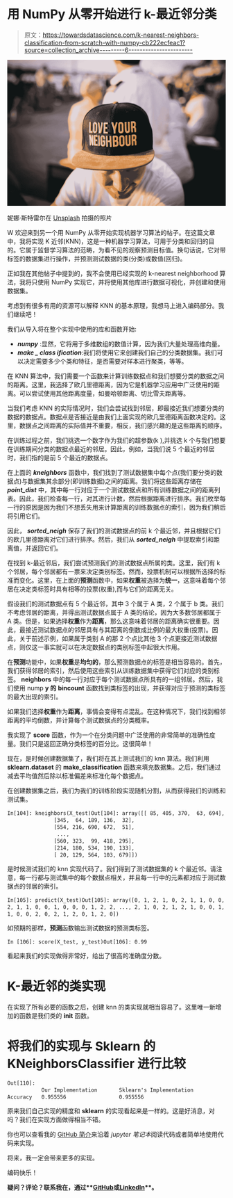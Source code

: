 # 用 NumPy 从零开始进行 k-最近邻分类

> 原文：<https://towardsdatascience.com/k-nearest-neighbors-classification-from-scratch-with-numpy-cb222ecfeac1?source=collection_archive---------6----------------------->

![](img/8e296977a24d25424160713982e3f1a6.png)

妮娜·斯特雷尔在 [Unsplash](https://unsplash.com?utm_source=medium&utm_medium=referral) 拍摄的照片

W 欢迎来到另一个用 NumPy 从零开始实现机器学习算法的帖子。在这篇文章中，我将实现 K 近邻(KNN)，这是一种机器学习算法，可用于分类和回归的目的。它属于监督学习算法的范畴，为看不见的观察预测目标值。换句话说，它对带标签的数据集进行操作，并预测测试数据的类(分类)或数值(回归)。

正如我在其他帖子中提到的，我不会使用已经实现的 k-nearest neighborhood 算法，我将只使用 NumPy 实现它，并将使用其他库进行数据可视化，并创建和使用数据集。

考虑到有很多有用的资源可以解释 KNN 的基本原理，我想马上进入编码部分。我们继续吧！

我们从导入将在整个实现中使用的库和函数开始:

*   ***numpy*** :显然，它将用于多维数组的数值计算，因为我们大量处理高维向量。
*   ***make _ class ification***:我们将使用它来创建我们自己的分类数据集。我们可以决定需要多少个类和特征，是否需要对样本进行聚类，等等。

在 KNN 算法中，我们需要一个函数来计算训练数据点和我们想要分类的数据之间的距离。这里，我选择了欧几里德距离，因为它是机器学习应用中广泛使用的距离。可以尝试使用其他距离度量，如曼哈顿距离、切比雪夫距离等。

当我们考虑 KNN 的实际情况时，我们会尝试找到邻居，即最接近我们想要分类的数据的数据点。数据点是否接近是由我们上面实现的欧几里德距离函数决定的。这里，数据点之间距离的实际值并不重要，相反，我们感兴趣的是这些距离的顺序。

在训练过程之前，我们挑选一个数字作为我们的超参数(k ),并挑选 k 个与我们想要在训练期间分类的数据点最近的邻居。因此，例如，当我们说 5 个最近的邻居时，我们指的是前 5 个最近的数据点。

在上面的 ***kneighbors*** 函数中，我们找到了测试数据集中每个点(我们要分类的数据点)与数据集其余部分(即训练数据)之间的距离。我们将这些距离存储在 ***point_dist*** 中，其中每一行对应于一个测试数据点和所有训练数据之间的距离列表。因此，我们检查每一行，对其进行计数，然后根据距离进行排序。我们枚举每一行的原因是因为我们不想丢失用来计算距离的训练数据点的索引，因为我们稍后将引用它们。

因此， ***sorted_neigh*** 保存了我们的测试数据点的前 k 个最近邻，并且根据它们的欧几里德距离对它们进行排序。然后，我们从 ***sorted_neigh*** 中提取索引和距离值，并返回它们。

在找到 k-最近邻后，我们尝试预测我们的测试数据点所属的类。这里，我们有 k 个邻居，每个邻居都有一票来决定类别标签。然而，投票机制可以根据所选择的标准而变化。这里，在上面的**预测**函数中，如果**权重**被选择为**统一**，这意味着每个邻居在决定类标签时具有相等的投票(权重),而与它们的距离无关。

假设我们的测试数据点有 5 个最近邻，其中 3 个属于 A 类，2 个属于 b 类。我们不考虑邻居的距离，并得出测试数据点属于 A 类的结论，因为大多数邻居都属于 A 类。但是，如果选择**权重**作为**距离**，那么这意味着邻居的距离确实很重要。因此，最接近测试数据点的邻居具有与其距离的倒数成比例的最大权重(投票)。因此，关于前述示例，如果属于类别 A 的那 2 个点比其他 3 个点更接近测试数据点，则仅这一事实就可以在决定数据点的类别标签中起很大作用。

在**预测**功能中，如果**权重**是**均匀的**，那么预测数据点的标签是相当容易的。首先，我们获得邻居的索引，然后使用这些索引从训练数据集中获得它们对应的类别标签。 **neighbors** 中的每一行对应于每个测试数据点所具有的一组邻居。然后，我们使用 nump **y 的** **bincount** 函数找到类标签的出现，并获得对应于预测的类标签的最大出现的索引。

如果我们选择**权重**作为**距离**，事情会变得有点混乱。在这种情况下，我们找到相邻距离的平均倒数，并计算每个测试数据点的分类概率。

我实现了 **score** 函数，作为一个在分类问题中广泛使用的非常简单的准确性度量。我们只是返回正确分类标签的百分比。这很简单！

现在，是时候创建数据集了，我们将在其上测试我们的 knn 算法。我们利用 **sklearn.dataset** 的 **make_classification** 函数来填充数据集。之后，我们通过减去平均值然后除以标准偏差来标准化每个数据点。

在创建数据集之后，我们为我们的训练阶段实现随机分割，从而获得我们的训练和测试集。

```
In[104]: kneighbors(X_test)Out[104]: array([[ 85, 405, 370,  63, 694],
               [345,  64, 189, 136,  32],
               [554, 216, 690, 672,  51],
                ...,
               [560, 323,  99, 418, 295],
               [214, 180, 534, 190, 133],
               [ 20, 129, 564, 103, 679]])
```

是时候测试我们的 knn 实现代码了。我们得到了测试数据集的 k 个最近邻。请注意，每一行都与测试集中的每个数据点相关，并且每一行中的元素都对应于测试数据点的邻居的索引。

```
In[105]: predict(X_test)Out[105]: array([0, 1, 2, 1, 0, 2, 1, 1, 0, 0, 2, 1, 1, 0, 0, 1, 0, 0, 0, 1, 2, 2, ..., 2, 1, 0, 2, 1, 2, 1, 0, 0, 1, 1, 0, 0, 2, 0, 2, 1, 2, 0, 1, 2, 0])
```

如预期的那样，**预测**函数输出测试数据的预测类标签。

```
In [106]: score(X_test, y_test)Out[106]: 0.99
```

看起来我们的实现做得非常好，给出了很高的准确度分数。

# K-最近邻的类实现

在实现了所有必要的函数之后，创建 knn 的类实现就相当容易了。这里唯一新增加的函数是我们类的 **__init__** 函数。

# 将我们的实现与 Sklearn 的 KNeighborsClassifier 进行比较

```
Out[110]:   
           Our Implementation       Sklearn's Implementation                         Accuracy   0.955556                 0.955556
```

原来我们自己实现的精度和 **sklearn** 的实现看起来是一样的。这是好消息，对吗？我们在实现方面做得相当不错。

你也可以查看我的 [GitHub 简介](https://github.com/leventbass/k_nearest_neighbors)来沿着 *jupyter 笔记本*阅读代码或者简单地使用代码来实现。

将来，我一定会带来更多的实现。

编码快乐！

**疑问？评论？联系我在**[](http://leventbas92@gmail.com)****，通过**[**GitHub**](https://github.com/leventbass)**或**[**LinkedIn**](https://www.linkedin.com/in/levent-bas/)**。****